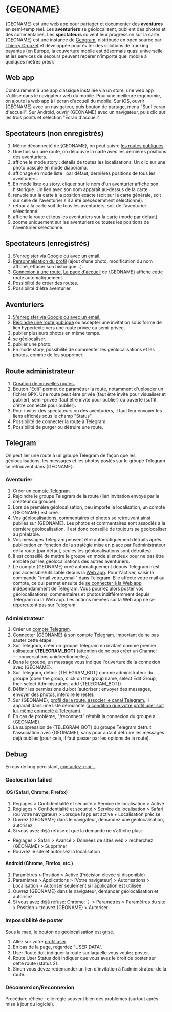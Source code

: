 # {GEONAME}

{GEONAME} est une web app pour partager et documenter des **aventures** en semi-temp réel.
Les **aventuriers** se géolocalisent, publient des photos et des commentaires.
Les **spectateurs** suivent leur progression sur la carte.
{GEONAME} est une instance de [Geogram](https://github.com/tcrouzet/geogram), distribuée en open source par [Thierry Crouzet](https://tcrouzet.com/) et développée pour éviter des solutions de tracking payantes (en Europe, la couverture mobile est désormais quasi universelle et les services de secours peuvent repérer n'importe quel mobile à quelques mètres près).  

## Web app

Contrairement à une app classique installée via un store, une web app s'utilise dans le navigateur web du mobile. Pour une meilleure ergonomie, on ajoute la web app à l'écran d'accueil du mobile. Sur iOS, ouvrir {GEONAME} avec un navigateur, puis bouton de partage, menu "Sur l'écran d'accueil". Sur Android, ouvrir {GEONAME} avec un navigateur, puis clic sur les trois points et sélection "Écran d'accueil".

## Spectateurs (non enregistrés)

1. Même déconnecté de {GEONAME}, on peut suivre [les routes publiques](/routes).
1. Une fois sur une route, on découvre la carte avec les dernières positions des aventuriers.
1. <i class="fas fa-book"></i> affiche le mode story : détails de toutes les localisations. Un clic sur une photo bascule en mode diaporama.
1. <i class="fas fa-list"></i> affichage en mode liste : par défaut, dernières positions de tous les aventuriers.
1. En mode liste ou story, cliquer sur le nom d'un aventurier affiche son historique. Un lien avec son nom apparaît au-dessus de la carte.
1. <i class="fas fa-map-marker-alt"></i> renvoie sur la carte à la position exacte (soit sur la carte générale, soit sur celle de l'aventurier s'il a été précédemment sélectionné).
1. <i class="fas fa-map"></i> retour à la carte soit de tous les aventuriers, soit de l'aventurier sélectionné.
1. <i class="fas fa-expand-arrows-alt"></i> affiche la route et tous les aventuriers sur la carte (mode par défaut).
1. <i class="fas fa-compress"></i> zoome uniquement sur les aventuriers ou toutes les positions de l'aventurier sélectionné.

## Spectateurs (enregistrés)

1. [S'enregister via Google ou avec un email.](/login)
1. [Personnalisation du profil](/user) (ajout d'une photo, modification du nom affiché, effacer son historique…).
1. [Connexion à une route.](/routes) [La page d'accueil](/) de {GEONAME} affiche cette route automatiquement.
1. Possibilité de créer des routes.
1. Possibilité d'être aventurier.

## Aventuriers

1. [S'enregister via Google ou avec un email.](/login)
2. [Rejoindre une route publique](/routes) ou accepter une invitation sous forme de lien hypertexte vers une route privée ou semi-privée.
1. <i class="fas fa-images"></i> publier plusieurs photos en même temps.
1. <i class="fas fa-map-marker-alt"></i> se géolocaliser.
1. <i class="fas fa-camera"></i> publier une photo.
1. En mode story, possibilité de commenter les géolocalisations et les photos, comme de les supprimer.

## Route administrateur

1. [Création de nouvelles routes.](/routes)
1. Bouton "Edit" permet de paramétrer la route, notamment d'uploader un fichier GPX. Une route peut être privée (faut être invité pour visualiser et publier), semi-privée (faut être invité pour publier) ou ouverte (suffit d'être connecté pour publier).
1. Pour inviter des spectateurs ou des aventuriers, il faut leur envoyer les liens affichés sous le champ "Status".
1. Possibilité de connecter la route à Telegram.
1. Possibilité de purger ou détruire une route.

## Telegram

On peut lier une route à un groupe Telegram de façon que les géolocalisations, les messages et les photos postés sur le groupe Telegram se retrouvent dans {GEONAME}.

### Aventurier

1. Créer un [compte Telegram](https://telegram.org/apps).
2. Rejoindre le groupe Telegram de la route (lien invitation envoyé par le créateur du groupe).
3. Lors de première géolocalisation, peu importe la localisation, un compte {GEONAME} est créé.
4. Vos géolocalisations, commentaires et photos se retrouvent ainsi publiés sur {GEONAME}. Les photos et commentaires sont associés à la dernière géolocalisation. Il est donc conseillé de toujours se géolocaliser au préalable.
5. Vos messages Telegram peuvent être automatiquement détruits après publication en fonction de la stratégie mise en place par l'administrateur de la route (par défaut, seules les géolocalisations sont détruites).
6. Il est conseillé de mettre le groupe en mode silencieux pour ne pas être embêté par les géolocalisations des autres aventuriers.
7. Le compte {GEONAME} créé automatiquement depuis Telegram n’est pas accessible/utilisable depuis la [Web app](/). Pour l'activer, saisir la commande "/mail votre_email" dans Telegram. Elle affecte votre mail au compte, ce qui permet ensuite de [se connecter à la Web app](/login) indépendamment de Telegram. Vous pourrez alors poster vos géolocalisations, commentaires et photos indifféremment depuis Telegram ou la Web app. Les actions menées sur la Web app ne se répercutent pas sur Telegram.


### Administrateur

1. Créer un [compte Telegram](https://telegram.org/apps).
1. [Connecter {GEONAME} à son compte Telegram.](/user) Important de ne pas sauter cette étape.
1. Sur Telegram, créer un groupe Telegram en invitant comme premier utilisateur **{TELEGRAM_BOT}** (attention de ne pas créer un Channel — conversations unidirectionnelles).
1. Dans le groupe, un message vous indique l'ouverture de la connexion avec {GEONAME}.
1. Sur Telegram, définir {TELEGRAM_BOT} comme administrateur du groupe (open the group, click on the group name, select Edit Group, then select Administrators, add {TELEGRAM_BOT}).
1. Définir les permissions du bot (autoriser : envoyer des messages, envoyer des photos, interdire le reste).
1. Sur {GEONAME}, [profil de la route, associer le canal Telegram.](/route) Il apparaît dans une liste déroulante ([à condition que votre profil user soit lui-même connecté à Telegram](/user)).
1. En cas de problème, "/reconnect" rétablit la connexion du groupe à {GEONAME}.
1. La suppression de {TELEGRAM_BOT} du groupe Telegram détruit l'association avec {GEONAME}, sans pour autant détruire les messages déjà publiés (pour cela, il faut passer par les options de la route).


## Debug

En cas de bug percistant, [contactez-moi…](/contact/)

### Geolocation failed

#### iOS (Safari, Chrome, Firefox)
1. Réglages > Confidentialité et sécurité > Service de localisation > Activé
1. Réglages > Confidentialité et sécurité > Service de localisation > Safari (ou votre navigateur) > Lorsque l’app est active + Localisation précise
1. Ouvrez {GEONAME} dans le navigateur, demandez une géolocalisation, autorisez
1. Si vous avez déjà refusé et que la demande ne s’affiche plus:
  - Réglages > Safari > Avancé > Données de sites web > recherchez {GEONAME} > Supprimer
  - Rouvrez le site et autorisez la localisation

#### Android (Chrome, Firefox, etc.)
1. Paramètres > Position > Activé (Précision élevée si disponible)
1. Paramètres > Applications > [Votre navigateur] > Autorisations > Localisation > Autoriser seulement si l’application est utilisée
1. Ouvrez {GEONAME} dans le navigateur, demander géolocalisation et autorisez
1. Si vous avez déjà refusé: Chrome: ⋮ > Paramètres > Paramètres du site > Position > trouvez {GEONAME} > Autoriser

### Impossibilité de poster

Sous la map, le bouton de geolocalisation est grisé.

1. Allez sur votre [profil user](/user).
1. En bas de la page, regardez "USER DATA".
1. User Route doit indiquer la route sur laquelle vous voulez poster.
1. Route User Status doit indiquer que vous avez le droit de poster sur cette route (status 2).
1. Sinon vous devez redemander un lien d'invitation à l'administrateur de la route.

### Déconnexion/Reconnexion

Procédure réflexe : elle règle souvent bien des problèmes (surtout après mise à jour du logiciel).
